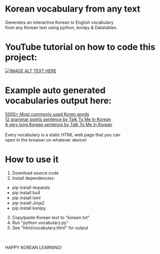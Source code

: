 # Korean vocabulary from any text
Generates an interactive Korean to English vocabulary<br>
from any Korean text using python, konlpy & Datatables.

# YouTube tutorial on how to code this project:
[![IMAGE ALT TEXT HERE](https://img.youtube.com/vi/INq9pty5tes/0.jpg)](https://www.youtube.com/watch?v=INq9pty5tes&list=PLLfIBXQeu3ab1FsfT8TkTgb3AfxrcQKTQ)

# Example auto generated vocabularies output here:
<a href="https://maksimkorzh.github.io/korean-vocabulary/korean.html">5000+ Most commonly used Koren words</a><br>
<a href="https://maksimkorzh.github.io/korean-vocabulary/12_grammar_points.html">12 grammar points sentence by Talk To Me In Korean</a><br>
<a href="https://maksimkorzh.github.io/korean-vocabulary/long_sentence.html">A very long Korean sentence by Talk To Me In Korean</a><br>
<br>
Every vocabulary is a static HTML web page that you can<br>
open in the browser on whatever device!

# How to use it
1. Download source code
2. Install dependencies:
- pip install requests
- pip install bs4
- pip install lxml
- pip install Jinja2
- pip install konlpy
3. Copy/paste Korean text to "korean.txt"
4. Run "python vocabulary.py"
5. See "html/vocabulary.html" for output

<br>
<br>
HAPPY KOREAN LEARNING!
